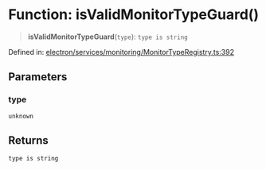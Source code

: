 # Function: isValidMonitorTypeGuard()

> **isValidMonitorTypeGuard**(`type`): `type is string`

Defined in: [electron/services/monitoring/MonitorTypeRegistry.ts:392](https://github.com/Nick2bad4u/Uptime-Watcher/blob/2a45eeb1723f8f7089001af2c92aa07d82dfe7e4/electron/services/monitoring/MonitorTypeRegistry.ts#L392)

## Parameters

### type

`unknown`

## Returns

`type is string`
